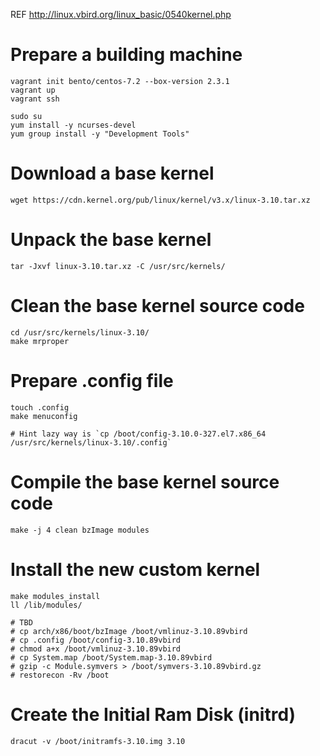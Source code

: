 REF http://linux.vbird.org/linux_basic/0540kernel.php

# Prepare a building machine

```
vagrant init bento/centos-7.2 --box-version 2.3.1
vagrant up
vagrant ssh

sudo su
yum install -y ncurses-devel
yum group install -y "Development Tools"
```

# Download a base kernel

```
wget https://cdn.kernel.org/pub/linux/kernel/v3.x/linux-3.10.tar.xz
```

# Unpack the base kernel

```
tar -Jxvf linux-3.10.tar.xz -C /usr/src/kernels/
```

# Clean the base kernel source code

```
cd /usr/src/kernels/linux-3.10/
make mrproper
```

# Prepare .config file

```
touch .config
make menuconfig

# Hint lazy way is `cp /boot/config-3.10.0-327.el7.x86_64 /usr/src/kernels/linux-3.10/.config`
```

# Compile the base kernel source code

```
make -j 4 clean bzImage modules
```

# Install the new custom kernel

```
make modules_install
ll /lib/modules/

# TBD
# cp arch/x86/boot/bzImage /boot/vmlinuz-3.10.89vbird
# cp .config /boot/config-3.10.89vbird
# chmod a+x /boot/vmlinuz-3.10.89vbird
# cp System.map /boot/System.map-3.10.89vbird
# gzip -c Module.symvers > /boot/symvers-3.10.89vbird.gz
# restorecon -Rv /boot
```

# Create the Initial Ram Disk (initrd)

```
dracut -v /boot/initramfs-3.10.img 3.10
```
